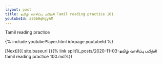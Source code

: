 ```yaml
---
layout: post
title: தமிழ் வாசிப்பு பயிற்சி Tamil reading practice 101
youtubeId: z26bHqHgyAM
---
```

 
 
Tamil reading practice
 
 
 
 
 


{% include youtubePlayer.html id=page.youtubeId %}
 
[Next]({{ site.baseurl }}{% link  split1/_posts/2020-11-03-தமிழ் வாசிப்பு பயிற்சி tamil reading practice 100.md%})
 
